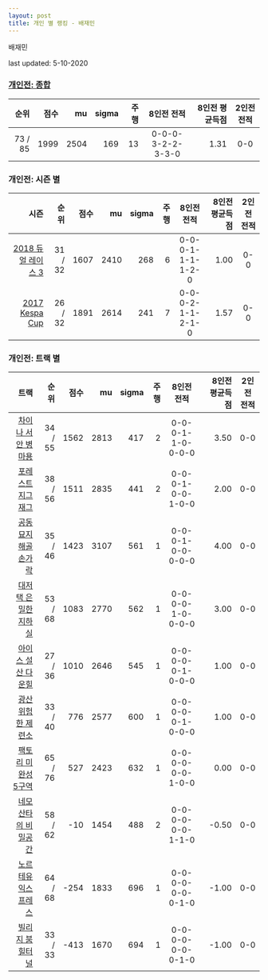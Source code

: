 ```yaml
---
layout: post
title: 개인 별 랭킹 - 배재민
---
```


배재민

last updated: 5-10-2020

### [개인전: 종합](../singles-full)

| 순위 | 점수 | mu | sigma | 주행 | 8인전 전적 | 8인전 평균득점 | 2인전 전적 |
|---:|---:|---:|---:|---:|:---:|---:|:---:|
| 73 / 85 | 1999 | 2504 | 169 | 13 | 0-0-0-3-2-2-3-3-0 | 1.31 | 0-0 |

### 개인전: 시즌 별

| 시즌 | 순위 | 점수 | mu | sigma | 주행 | 8인전 전적 | 8인전 평균득점 | 2인전 전적 |
|---:|---:|---:|---:|---:|---:|:---:|---:|:---:|
| [2018 듀얼 레이스 3](../singles-s2018_1) | 31 / 32 | 1607 | 2410 | 268 | 6 |  0-0-0-1-1-1-1-2-0 | 1.00 | 0-0 |
| [2017 Kespa Cup](../singles-s2017_2) | 26 / 32 | 1891 | 2614 | 241 | 7 |  0-0-0-2-1-1-2-1-0 | 1.57 | 0-0 |

### 개인전: 트랙 별

| 트랙 | 순위 | 점수 | mu | sigma | 주행 | 8인전 전적 | 8인전 평균득점 | 2인전 전적 |
|---:|---:|---:|---:|---:|---:|:---:|---:|:---:|
| [차이나 서안 병마용](../byeongma) | 34 / 55 | 1562 | 2813 | 417 | 2 | 0-0-0-1-1-0-0-0-0 | 3.50 | 0-0 |
| [포레스트 지그재그](../zigzag) | 38 / 56 | 1511 | 2835 | 441 | 2 | 0-0-0-1-0-0-1-0-0 | 2.00 | 0-0 |
| [공동묘지 해골 손가락](../haeson) | 35 / 46 | 1423 | 3107 | 561 | 1 | 0-0-0-1-0-0-0-0-0 | 4.00 | 0-0 |
| [대저택 은밀한 지하실](../jeotaek) | 53 / 68 | 1083 | 2770 | 562 | 1 | 0-0-0-0-1-0-0-0-0 | 3.00 | 0-0 |
| [아이스 설산 다운힐](../seolsan) | 27 / 36 | 1010 | 2646 | 545 | 1 | 0-0-0-0-0-1-0-0-0 | 1.00 | 0-0 |
| [광산 위험한 제련소](../jeryeonso) | 33 / 40 | 776 | 2577 | 600 | 1 | 0-0-0-0-0-1-0-0-0 | 1.00 | 0-0 |
| [팩토리 미완성 5구역](../district5) | 65 / 76 | 527 | 2423 | 632 | 1 | 0-0-0-0-0-0-1-0-0 | 0.00 | 0-0 |
| [네모 산타의 비밀공간](../santa) | 58 / 62 | -10 | 1454 | 488 | 2 | 0-0-0-0-0-0-1-1-0 | -0.50 | 0-0 |
| [노르테유 익스프레스](../noex) | 64 / 68 | -254 | 1833 | 696 | 1 | 0-0-0-0-0-0-0-1-0 | -1.00 | 0-0 |
| [빌리지 붐힐터널](../boomhill) | 33 / 33 | -413 | 1670 | 694 | 1 | 0-0-0-0-0-0-0-1-0 | -1.00 | 0-0 |
